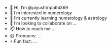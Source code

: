 - 👋 Hi, I’m @piyushtripathi369
- 👀 I’m interested in numerology
- 🌱 I’m currently learning numerology & astrology
- 💞️ I’m looking to collaborate on ...
- 📫 How to reach me ...
- 😄 Pronouns: ...
- ⚡ Fun fact: ...

<!---
piyushtripathi369/piyushtripathi369 is a ✨ special ✨ repository because its `README.md` (this file) appears on your GitHub profile.
You can click the Preview link to take a look at your changes.
--->
